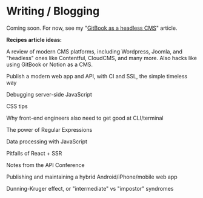 # Writing / Blogging

Coming soon. For now, see my "[GitBook as a headless CMS](../documentation/gitbook-cms.md)" article.

**Recipes article ideas:**

A review of modern CMS platforms, including Wordpress, Joomla, and "headless" ones like Contentful, CloudCMS, and many more. Also hacks like using GitBook or Notion as a CMS.

Publish a modern web app and API, with CI and SSL, the simple timeless way

Debugging server-side JavaScript

CSS tips

Why front-end engineers also need to get good at CLI/terminal

The power of Regular Expressions

Data processing with JavaScript

Pitfalls of React + SSR

Notes from the API Conference

Publishing and maintaining a hybrid Android/iPhone/mobile web app

Dunning-Kruger effect, or "intermediate" vs "impostor" syndromes











